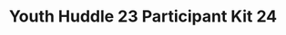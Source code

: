 ---
title: Youth Huddle 23 Participant Kit 24
redirect_to: https://drive.google.com/drive/folders/1jCvAtGh1T68QU42cU9g_UC9byEjZqtWS?usp=share_link
redirect_from: 
  - /YH23Kit-SofiaNagrampa
  - /yh23kit-sofianagrampa
---